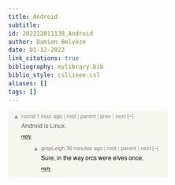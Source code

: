 ```yaml
---
title: Android
subtitle:
id: 202212011138_Android
author: Damien Belvèze
date: 01-12-2022
link_citations: true
bibliography: mylibrary.bib
biblio_style: csl\ieee.csl
aliases: []
tags: []
---
```


![](images/android.png)




